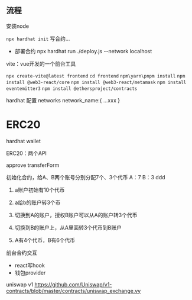 ## 流程
安装node

`npx hardhat init`
写合约... 
- 部署合约
npx hardhat run ./deploy.js --network localhost

vite：vue开发的一个前台工具

`npx create-vite@latest frontend`
`cd frontend`
`npm\yarn\pnpm install`
`npm install @web3-react/core`
`npm install @web3-react/metamask`
`npm install eventemitter3`
`npm install @ethersproject/contracts`

hardhat 配置
networks
 network_name:{
    ...xxx
 }


# ERC20

hardhat wallet

ERC20：两个API

approve
transferForm

初始化合约，给A、B两个账号分别分配7个、3个代币
A：7
B：3
ddd 

1. a账户初始有10个代币
2. a给b的账户转3个币

3. 切换到A的账户，授权B账户可以从A的账户转3个代币
4. 切换到B的账户上，从A里面转3个代币到B账户

5. A有4个代币，B有6个代币

前台合约交互

- react写hook
- 钱包provider


uniswap v1
https://github.com/Uniswap/v1-contracts/blob/master/contracts/uniswap_exchange.vy
